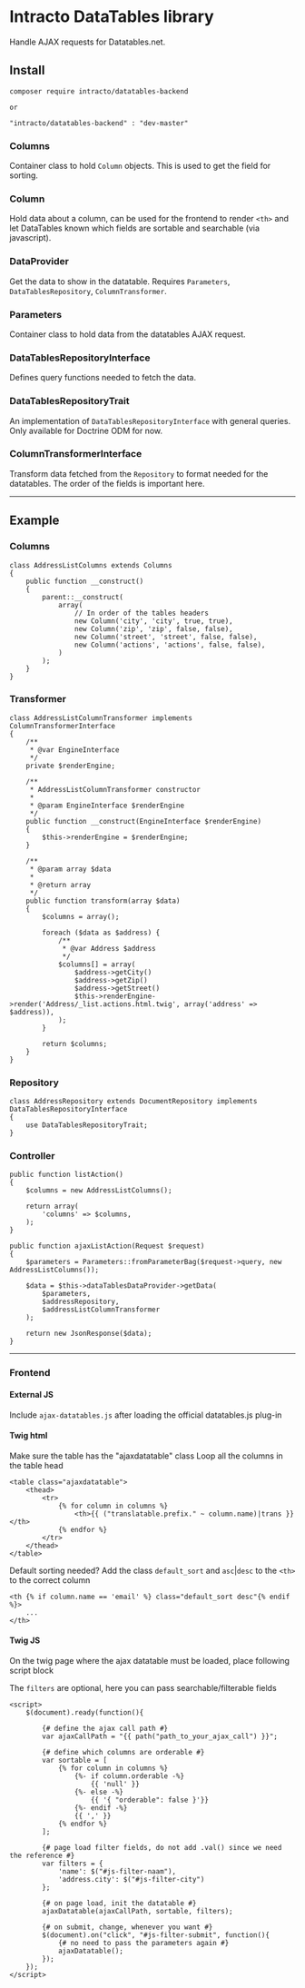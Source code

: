 # Intracto DataTables library

Handle AJAX requests for Datatables.net.

## Install

```
composer require intracto/datatables-backend

or

"intracto/datatables-backend" : "dev-master"
```


### Columns
 
Container class to hold `Column` objects. This is used to get the field for sorting.

### Column

Hold data about a column, can be used for the frontend to render `<th>` and let DataTables known which fields
are sortable and searchable (via javascript).

### DataProvider

Get the data to show in the datatable. Requires `Parameters`, `DataTablesRepository`, `ColumnTransformer`.

### Parameters

Container class to hold data from the datatables AJAX request.

### DataTablesRepositoryInterface

Defines query functions needed to fetch the data.

### DataTablesRepositoryTrait

An implementation of `DataTablesRepositoryInterface` with general queries. Only available for Doctrine ODM for now.

### ColumnTransformerInterface

Transform data fetched from the `Repository` to format needed for the datatables. The order of the fields is important here.

---

## Example

### Columns

```
class AddressListColumns extends Columns
{
    public function __construct()
    {
        parent::__construct(
            array(
                // In order of the tables headers
                new Column('city', 'city', true, true),
                new Column('zip', 'zip', false, false),
                new Column('street', 'street', false, false),
                new Column('actions', 'actions', false, false),
            )
        );
    }
}
```

### Transformer

```
class AddressListColumnTransformer implements ColumnTransformerInterface
{
    /**
     * @var EngineInterface
     */
    private $renderEngine;

    /**
     * AddressListColumnTransformer constructor
     *
     * @param EngineInterface $renderEngine
     */
    public function __construct(EngineInterface $renderEngine)
    {
        $this->renderEngine = $renderEngine;
    }

    /**
     * @param array $data
     *
     * @return array
     */
    public function transform(array $data)
    {
        $columns = array();

        foreach ($data as $address) {
            /**
             * @var Address $address
             */
            $columns[] = array(
                $address->getCity()
                $address->getZip()
                $address->getStreet()
                $this->renderEngine->render('Address/_list.actions.html.twig', array('address' => $address)),
            );
        }

        return $columns;
    }
}
```

### Repository

```
class AddressRepository extends DocumentRepository implements DataTablesRepositoryInterface
{
    use DataTablesRepositoryTrait;
}
```

### Controller

```
public function listAction()
{
    $columns = new AddressListColumns();

    return array(
        'columns' => $columns,
    );
}

public function ajaxListAction(Request $request)
{
    $parameters = Parameters::fromParameterBag($request->query, new AddressListColumns());

    $data = $this->dataTablesDataProvider->getData(
        $parameters,
        $addressRepository,
        $addressListColumnTransformer
    );

    return new JsonResponse($data);
}
```

---

### Frontend

#### External JS

Include `ajax-datatables.js` after loading the official datatables.js plug-in

#### Twig html

Make sure the table has the "ajaxdatatable" class
Loop all the columns in the table head

```
<table class="ajaxdatatable">
    <thead>
        <tr>
            {% for column in columns %}
                <th>{{ ("translatable.prefix." ~ column.name)|trans }}</th>
            {% endfor %}
        </tr>
    </thead>
</table>
```

Default sorting needed? Add the class `default_sort` and `asc`|`desc` to the `<th>` to the correct column

```
<th {% if column.name == 'email' %} class="default_sort desc"{% endif %}>
    ...
</th>
```


#### Twig JS

On the twig page where the ajax datatable must be loaded, place following script block

The `filters` are optional, here you can pass searchable/filterable fields

```
<script>
    $(document).ready(function(){

        {# define the ajax call path #}
        var ajaxCallPath = "{{ path("path_to_your_ajax_call") }}";

        {# define which columns are orderable #}
        var sortable = [
            {% for column in columns %}
                {%- if column.orderable -%}
                    {{ 'null' }}
                {%- else -%}
                    {{ '{ "orderable": false }'}}
                {%- endif -%}
                {{ ',' }}
            {% endfor %}
        ];

        {# page load filter fields, do not add .val() since we need the reference #}
        var filters = {
            'name': $("#js-filter-naam"),
            'address.city': $("#js-filter-city")
        };

        {# on page load, init the datatable #}
        ajaxDatatable(ajaxCallPath, sortable, filters);

        {# on submit, change, whenever you want #}
        $(document).on("click", "#js-filter-submit", function(){
            {# no need to pass the parameters again #}
            ajaxDatatable();
        });
    });
</script>
```
